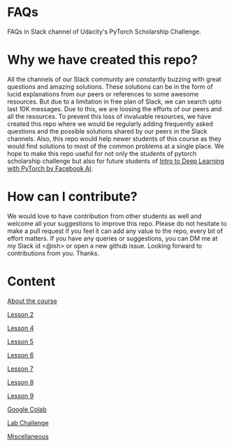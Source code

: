 # FAQs
FAQs in Slack channel of Udacity's PyTorch Scholarship Challenge.

# Why we have created this repo?
All the channels of our Slack community are constantly buzzing with great questions and amazing solutions. These solutions can be in the form of lucid explanations from our peers or references to some awesome resources. But due to a limitation in free plan of Slack, we can search upto last 10K messages. Due to this, we are loosing the efforts of our peers and all the  resources. To prevent this loss of invaluable resources, we have created this repo where we would be regularly adding frequently asked questions and the possible solutions shared by our peers in the Slack channels. Also, this repo would help newer students of this course as they would find solutions to most of the common problems at a single place. We hope to make this repo useful for not only the students of pytorch scholarship challenge but also for future students of [Intro to Deep Learning with PyTorch by Facebook AI](https://www.udacity.com/course/deep-learning-pytorch--ud188).

# How can I contribute?
We would love to have contribution from other students as well and welcome all your suggestions to improve this repo. Please do not hesitate to make a pull request if you feel it can add any value to the repo, every bit of effort matters. If you have any queries or suggestions, you can DM me at my Slack id <@ish> or open a new github issue. Looking forward to contributions from you. Thanks.

# Content

[About the course](Aboutthecourse.md)

[Lesson 2](lesson2.md)

[Lesson 4](lesson4.md)

[Lesson 5](lesson5.md)

[Lesson 6](lesson6.md)

[Lesson 7](lesson7.md)

[Lesson 8](lesson8.md)

[Lesson 9](lesson9.md)

[Google Colab](Colab.md)

[Lab Challenge](Lab.md)

[Miscellaneous](Miscellaneous.md)
